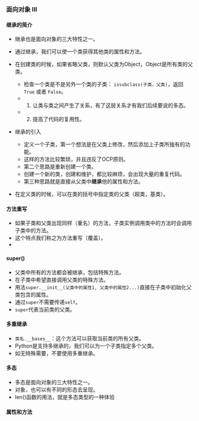 ### 面向对象 III

#### 继承的简介
- 继承也是面向对象的三大特性之一。
- 通过继承，我们可以使一个类获得其他类的属性和方法。
- 在创建类的时候，如果省略父类，则默认父类为Object，Object是所有类的父类。
  - 检查一个类是不是另外一个类的子类： `issubclass(子类，父类)`，返回 `True` 或者 `False`。
  - 1. 让类与类之间产生了关系，有了这层关系才有我们后续要说的多态。
  - 2. 提高了代码的复用性。

- 继承的引入
  - 定义一个子类，第一个想法是在父类上修改，然后添加上子类所独有的功能。
  - 这样的方法比较繁琐，并且违反了OCP原则。
  - 第二个思路是重新创建一个类。
  - 创建一个新的类，创建和维护，都比较麻烦，会出现大量的重复代码。
  - 第三种思路就是直接从父类中**继承**他的属性和方法。

- 在定义类的时候，可以在类的括号中指定类的父类（超类，基类）。


  
#### 方法重写
- 如果子类和父类出现同样（重名）的方法，子类实例调用类中的方法时会调用子类中的方法。
- 这个特点我们称之为方法重写（覆盖）。
- 


#### super()
- 父类中所有的方法都会被继承，包括特殊方法。
- 在子类中希望直接调用父类的特殊方法。
- 用法`super.__init__(父类中的属性1, 父类中的属性2...)`直接在子类中初始化父类包含的属性。
- 通过`super`不需要传递`self`。
- `super`代表当前类的父类。



#### 多重继承
- `类名.__bases__`：这个方法可以获取当前类的所有父类。
- Python是支持多继承的，我们可以为一个子类指定多个父类。
- 如无特殊需要，不要使用多重继承。


#### 多态
- 多态是面向对象的三大特性之一。
- 对象，也可以有不同的形态去呈现。
- len()函数的用法，就是多态类型的一种体验


#### 属性和方法
